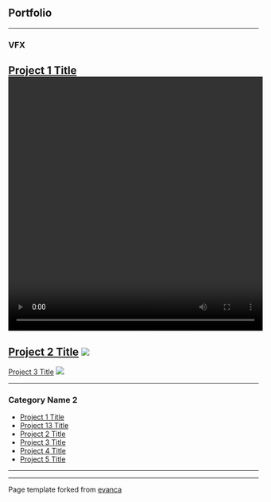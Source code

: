 ## Portfolio

---

### VFX 


[Project 1 Title](/pdf/sample_presentation.pdf)
  <video width="512" height="512" controls>
  <
---
[Project 2 Title](/pdf/sample_presentation.pdf)
<img src="images/dummy_thumbnail.jpg?raw=true"/>
---
[Project 3 Title](http://example.com/)
<img src="images/dummy_thumbnail.jpg?raw=true"/>

---

### Category Name 2

- [Project 1 Title](http://example.com/)
- [Project 13 Title](/pdf/sample_presentation.pdf)
- [Project 2 Title](http://example.com/)
- [Project 3 Title](http://example.com/)
- [Project 4 Title](http://example.com/)
- [Project 5 Title](http://example.com/)
---




---
<p style="images">Page template forked from <a href="https://github.com/evanca/quick-portfolio">evanca</a></p>
<!-- Remove above link if you don't want to attibute -->
